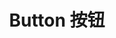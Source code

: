 ---
title: Button 按钮
exampleUrl: http://pluto.smallpig.cn/iframe.html?id=%E5%9F%BA%E7%A1%80%E7%BB%84%E4%BB%B6-button-%E6%8C%89%E9%92%AE--story-1
---